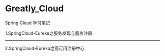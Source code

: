 # Greatly_Cloud
Spring  Cloud  学习笔记

1.SpringCloud-Eureka之服务发现与服务注册
***
2.SpringCloud-Eureka之高可用注册中心
